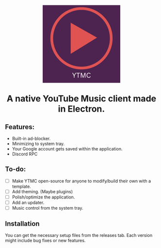 <h1 align="center">
  <a href="https://github.com/notchrisidk/YTMusicClient" target="_blank"><img src="https://raw.githubusercontent.com/notchrisidk/YTMusicClient/main/icon.png?token=GHSAT0AAAAAACUIRON335MNETKGILM4S4GAZUBOEJQ" alt="Icon" width="256"></a>

<p align="center">A native YouTube Music client made in Electron.</p>

## Features:

- Built-in ad-blocker.
- Minimizing to system tray.
- Your Google account gets saved within the application.
- Discord RPC

## To-do:

- [ ] Make YTMC open-source for anyone to modify/build their own with a template.
- [ ] Add theming. (Maybe plugins)
- [ ] Polish/optimize the application.
- [ ] Add an updater.
- [ ] Music control from the system tray.

## Installation

You can get the necessary setup files from the releases tab. Each version might include bug fixes or new features.
